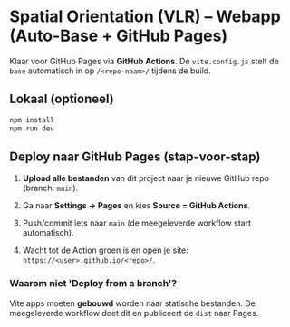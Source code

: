# Spatial Orientation (VLR) – Webapp (Auto-Base + GitHub Pages)

Klaar voor GitHub Pages via **GitHub Actions**. De `vite.config.js` stelt de `base` automatisch in op `/<repo-naam>/` tijdens de build.

## Lokaal (optioneel)
```bash
npm install
npm run dev
```

## Deploy naar GitHub Pages (stap-voor-stap)
1. **Upload alle bestanden** van dit project naar je nieuwe GitHub repo (branch: `main`).

2. Ga naar **Settings → Pages** en kies **Source = GitHub Actions**.

3. Push/commit iets naar `main` (de meegeleverde workflow start automatisch).

4. Wacht tot de Action groen is en open je site: `https://<user>.github.io/<repo>/`.


### Waarom niet 'Deploy from a branch'?  
Vite apps moeten **gebouwd** worden naar statische bestanden. De meegeleverde workflow doet dit en publiceert de `dist` naar Pages.
